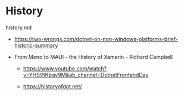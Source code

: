 # History

history.md

*   https://two-wrongs.com/dotnet-on-non-windows-platforms-brief-historic-summary

*   From Mono to MAUI - the History of Xamarin - Richard Campbell

    *   https://www.youtube.com/watch?v=YHSVtKbgv9M&ab_channel=DotnetFrontendDay

    *   https://historyofdot.net/
    